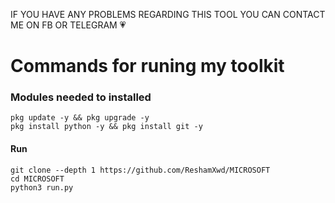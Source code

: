 IF YOU HAVE ANY PROBLEMS REGARDING THIS
TOOL YOU CAN CONTACT ME ON FB OR TELEGRAM 💗

# Commands for runing my toolkit

### Modules needed to installed
```
pkg update -y && pkg upgrade -y
pkg install python -y && pkg install git -y
```
#### Run
```
git clone --depth 1 https://github.com/ReshamXwd/MICROSOFT
cd MICROSOFT
python3 run.py
```
